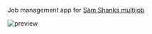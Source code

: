 Job management app for [Sam Shanks multijob](https://shanks-scripts.tebex.io/package/4724857)


![preview](https://cdn.discordapp.com/attachments/985964136842281023/1025302625379434556/unknown.png)
